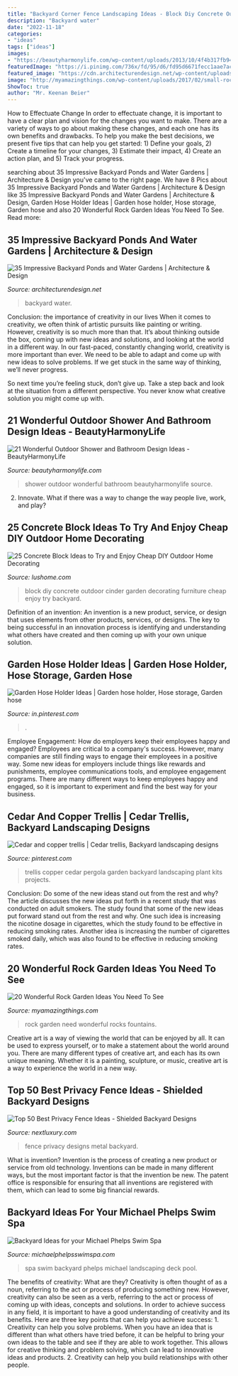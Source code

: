 ```yaml
---
title: "Backyard Corner Fence Landscaping Ideas - Block Diy Concrete Outdoor Cinder Garden Decorating Furniture Cheap Enjoy Try Backyard"
description: "Backyard water"
date: "2022-11-18"
categories:
- "ideas"
tags: ["ideas"]
images:
- "https://beautyharmonylife.com/wp-content/uploads/2013/10/4f4b317fb94ab.jpg"
featuredImage: "https://i.pinimg.com/736x/fd/95/d6/fd95d6671fecc1aae7ac14ce5eee3ed3.jpg"
featured_image: "https://cdn.architecturendesign.net/wp-content/uploads/2014/09/backyard-pond-water-garden-331.jpg"
image: "http://myamazingthings.com/wp-content/uploads/2017/02/small-rock-garden-ideas-962-small-garden-fountains-rocks-2048-x-1536-1024x768.jpg"
ShowToc: true
author: "Mr. Keenan Beier"
---
```



How to Effectuate Change
In order to effectuate change, it is important to have a clear plan and vision for the changes you want to make. There are a variety of ways to go about making these changes, and each one has its own benefits and drawbacks. To help you make the best decisions, we present five tips that can help you get started: 1) Define your goals, 2) Create a timeline for your changes, 3) Estimate their impact, 4) Create an action plan, and 5) Track your progress.

	

		
searching about 35 Impressive Backyard Ponds and Water Gardens | Architecture &amp; Design you've came to the right page. We have 8 Pics about 35 Impressive Backyard Ponds and Water Gardens | Architecture &amp; Design like 35 Impressive Backyard Ponds and Water Gardens | Architecture &amp; Design, Garden Hose Holder Ideas | Garden hose holder, Hose storage, Garden hose and also 20 Wonderful Rock Garden Ideas You Need To See. Read more:
		
    
## 35 Impressive Backyard Ponds And Water Gardens | Architecture &amp; Design

<img loading=lazy src="https://cdn.architecturendesign.net/wp-content/uploads/2014/09/backyard-pond-water-garden-331.jpg" onerror="this.onerror=null;this.src='https://tse4.mm.bing.net/th?id=OIP.j7T4DEvspVDcdlAL6pXt8AHaLH&amp;pid=15.1';" alt="35 Impressive Backyard Ponds and Water Gardens | Architecture &amp; Design">

_Source: architecturendesign.net_

>backyard water. 

	

Conclusion: the importance of creativity in our lives
When it comes to creativity, we often think of artistic pursuits like painting or writing.  However, creativity is so much more than that. It’s about thinking outside the box, coming up with new ideas and solutions, and looking at the world in a different way.
In our fast-paced, constantly changing world, creativity is more important than ever. We need to be able to adapt and come up with new ideas to solve problems. If we get stuck in the same way of thinking, we’ll never progress.

So next time you’re feeling stuck, don’t give up. Take a step back and look at the situation from a different perspective. You never know what creative solution you might come up with.

    
## 21 Wonderful Outdoor Shower And Bathroom Design Ideas - BeautyHarmonyLife

<img loading=lazy src="https://beautyharmonylife.com/wp-content/uploads/2013/10/4f4b317fb94ab.jpg" onerror="this.onerror=null;this.src='https://tse2.mm.bing.net/th?id=OIP.hkbEkrtD6laufFW0J3wJYQHaLI&amp;pid=15.1';" alt="21 Wonderful Outdoor Shower and Bathroom Design Ideas - BeautyHarmonyLife">

_Source: beautyharmonylife.com_

>shower outdoor wonderful bathroom beautyharmonylife source. 

	

2. Innovate. What if there was a way to change the way people live, work, and play?

    
## 25 Concrete Block Ideas To Try And Enjoy Cheap DIY Outdoor Home Decorating

<img loading=lazy src="https://www.lushome.com/wp-content/uploads/2017/08/cinder-block-furniture-backyard-ideas-4.jpg" onerror="this.onerror=null;this.src='https://tse3.mm.bing.net/th?id=OIP.4P2k5sPHPjA3bv7mYaAafwHaEr&amp;pid=15.1';" alt="25 Concrete Block Ideas to Try and Enjoy Cheap DIY Outdoor Home Decorating">

_Source: lushome.com_

>block diy concrete outdoor cinder garden decorating furniture cheap enjoy try backyard. 

	

Definition of an invention:
An invention is a new product, service, or design that uses elements from other products, services, or designs. The key to being successful in an innovation process is identifying and understanding what others have created and then coming up with your own unique solution.

    
## Garden Hose Holder Ideas | Garden Hose Holder, Hose Storage, Garden Hose

<img loading=lazy src="https://i.pinimg.com/736x/aa/af/f3/aaaff3413687f116801cc8bb208980bc.jpg" onerror="this.onerror=null;this.src='https://tse4.mm.bing.net/th?id=OIP.VvsbmtIVO8DVC71vZ5vkygHaMq&amp;pid=15.1';" alt="Garden Hose Holder Ideas | Garden hose holder, Hose storage, Garden hose">

_Source: in.pinterest.com_

>. 

	

Employee Engagement: How do employers keep their employees happy and engaged?
Employees are critical to a company's success. However, many companies are still finding ways to engage their employees in a positive way. Some new ideas for employers include things like rewards and punishments, employee communications tools, and employee engagement programs. There are many different ways to keep employees happy and engaged, so it is important to experiment and find the best way for your business.

    
## Cedar And Copper Trellis | Cedar Trellis, Backyard Landscaping Designs

<img loading=lazy src="https://i.pinimg.com/736x/fd/95/d6/fd95d6671fecc1aae7ac14ce5eee3ed3.jpg" onerror="this.onerror=null;this.src='https://tse4.mm.bing.net/th?id=OIP.jq_FBycDciqPzFziqByI1QHaJ3&amp;pid=15.1';" alt="Cedar and copper trellis | Cedar trellis, Backyard landscaping designs">

_Source: pinterest.com_

>trellis copper cedar pergola garden backyard landscaping plant kits projects. 

	

Conclusion: Do some of the new ideas stand out from the rest and why?
The article discusses the new ideas put forth in a recent study that was conducted on adult smokers. The study found that some of the new ideas put forward stand out from the rest and why. One such idea is increasing the nicotine dosage in cigarettes, which the study found to be effective in reducing smoking rates. Another idea is increasing the number of cigarettes smoked daily, which was also found to be effective in reducing smoking rates.

    
## 20 Wonderful Rock Garden Ideas You Need To See

<img loading=lazy src="http://myamazingthings.com/wp-content/uploads/2017/02/small-rock-garden-ideas-962-small-garden-fountains-rocks-2048-x-1536-1024x768.jpg" onerror="this.onerror=null;this.src='https://tse2.mm.bing.net/th?id=OIP.1WIsVrcs4_erkf3veTFz0wHaFj&amp;pid=15.1';" alt="20 Wonderful Rock Garden Ideas You Need To See">

_Source: myamazingthings.com_

>rock garden need wonderful rocks fountains. 

	

Creative art is a way of viewing the world that can be enjoyed by all. It can be used to express yourself, or to make a statement about the world around you. There are many different types of creative art, and each has its own unique meaning. Whether it is a painting, sculpture, or music, creative art is a way to experience the world in a new way.

    
## Top 50 Best Privacy Fence Ideas - Shielded Backyard Designs

<img loading=lazy src="http://nextluxury.com/wp-content/uploads/exceptional-privacy-metal-fence-ideas.jpg" onerror="this.onerror=null;this.src='https://tse2.mm.bing.net/th?id=OIP.it2z2fi28YOc71talg1OOgHaHa&amp;pid=15.1';" alt="Top 50 Best Privacy Fence Ideas - Shielded Backyard Designs">

_Source: nextluxury.com_

>fence privacy designs metal backyard. 

	

What is invention?
Invention is the process of creating a new product or service from old technology. Inventions can be made in many different ways, but the most important factor is that the invention be new. 
The patent office is responsible for ensuring that all inventions are registered with them, which can lead to some big financial rewards.

    
## Backyard Ideas For Your Michael Phelps Swim Spa

<img loading=lazy src="https://michaelphelpsswimspa.com/gallery/uploads/images/flexslider/washington-state.jpg" onerror="this.onerror=null;this.src='https://tse1.mm.bing.net/th?id=OIP.n74uyf4WcjAMespsJYJZZgHaFA&amp;pid=15.1';" alt="Backyard Ideas for your Michael Phelps Swim Spa">

_Source: michaelphelpsswimspa.com_

>spa swim backyard phelps michael landscaping deck pool. 

	

The benefits of creativity: What are they?
Creativity is often thought of as a noun, referring to the act or process of producing something new. However, creativity can also be seen as a verb, referring to the act or process of coming up with ideas, concepts and solutions. In order to achieve success in any field, it is important to have a good understanding of creativity and its benefits. Here are three key points that can help you achieve success: 1. Creativity can help you solve problems. When you have an idea that is different than what others have tried before, it can be helpful to bring your own ideas to the table and see if they are able to work together. This allows for creative thinking and problem solving, which can lead to innovative ideas and products. 2. Creativity can help you build relationships with other people.

